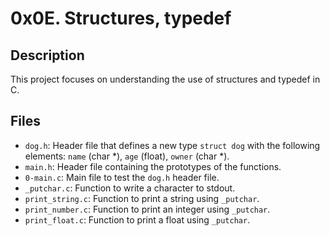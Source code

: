 # 0x0E. Structures, typedef

## Description
This project focuses on understanding the use of structures and typedef in C.

## Files
- `dog.h`: Header file that defines a new type `struct dog` with the following elements: `name` (char *), `age` (float), `owner` (char *).
- `main.h`: Header file containing the prototypes of the functions.
- `0-main.c`: Main file to test the `dog.h` header file.
- `_putchar.c`: Function to write a character to stdout.
- `print_string.c`: Function to print a string using `_putchar`.
- `print_number.c`: Function to print an integer using `_putchar`.
- `print_float.c`: Function to print a float using `_putchar`.
